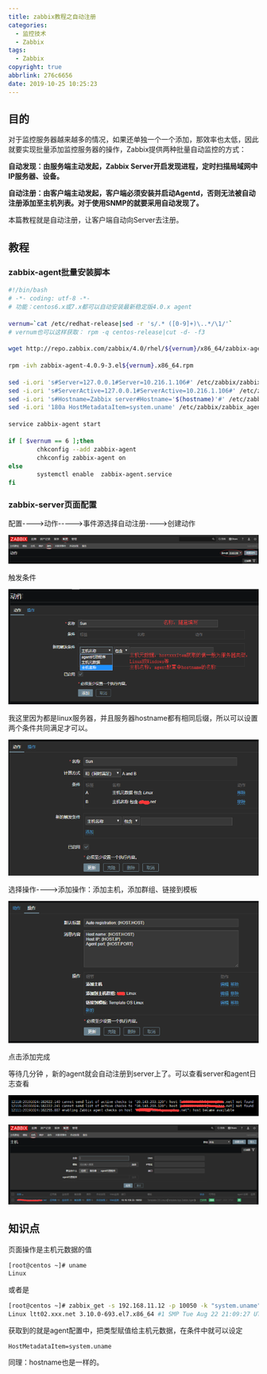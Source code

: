 ```yaml
---
title: zabbix教程之自动注册
categories:
  - 监控技术
  - Zabbix
tags:
  - Zabbix
copyright: true
abbrlink: 276c6656
date: 2019-10-25 10:25:23
---
```


## 目的

对于监控服务器越来越多的情况，如果还单独一个一个添加，那效率也太低，因此就要实现批量添加监控服务器的操作，Zabbix提供两种批量自动监控的方式：

**自动发现：由服务端主动发起，Zabbix Server开启发现进程，定时扫描局域网中IP服务器、设备。**

**自动注册：由客户端主动发起，客户端必须安装并启动Agentd，否则无法被自动注册添加至主机列表。对于使用SNMP的就要采用自动发现了。**

本篇教程就是自动注册，让客户端自动向Server去注册。

<!--more-->

## 教程

### zabbix-agent批量安装脚本

```bash
#!/bin/bash
# -*- coding: utf-8 -*-
# 功能：centos6.x或7.x都可以自动安装最新稳定版4.0.x agent

vernum=`cat /etc/redhat-release|sed -r 's/.* ([0-9]+)\..*/\1/'`
# vernum也可以这样获取： rpm -q centos-release|cut -d- -f3

wget http://repo.zabbix.com/zabbix/4.0/rhel/${vernum}/x86_64/zabbix-agent-4.0.9-3.el${vernum}.x86_64.rpm

rpm -ivh zabbix-agent-4.0.9-3.el${vernum}.x86_64.rpm

sed -i.ori 's#Server=127.0.0.1#Server=10.216.1.106#' /etc/zabbix/zabbix_agentd.conf
sed -i.ori 's#ServerActive=127.0.0.1#ServerActive=10.216.1.106#' /etc/zabbix/zabbix_agentd.conf
sed -i.ori 's#Hostname=Zabbix server#Hostname='$(hostname)'#' /etc/zabbix/zabbix_agentd.conf
sed -i.ori '180a HostMetadataItem=system.uname' /etc/zabbix/zabbix_agentd.conf

service zabbix-agent start

if [ $vernum == 6 ];then
        chkconfig --add zabbix-agent
        chkconfig zabbix-agent on
else
        systemctl enable  zabbix-agent.service
fi
```

### zabbix-server页面配置

配置---->动作----->事件源选择自动注册---->创建动作

![](zabbix教程之自动注册/1.png)

触发条件

![](zabbix教程之自动注册/2.png)

我这里因为都是linux服务器，并且服务器hostname都有相同后缀，所以可以设置两个条件共同满足才可以。

![](zabbix教程之自动注册/3.png)

选择操作---->添加操作：添加主机，添加群组、链接到模板

![](zabbix教程之自动注册/4.png)

点击添加完成

等待几分钟 ，新的agent就会自动注册到server上了。可以查看server和agent日志查看

![](zabbix教程之自动注册/5.png)

![](zabbix教程之自动注册/6.png)

## 知识点

页面操作是主机元数据的值 

```bash
[root@centos ~]# uname
Linux
```

或者是

```bash
[root@centos ~]# zabbix_get -s 192.168.11.12 -p 10050 -k "system.uname"
Linux ltt02.xxx.net 3.10.0-693.el7.x86_64 #1 SMP Tue Aug 22 21:09:27 UTC 2017 x86_64
```

获取到的就是agent配置中，把类型赋值给主机元数据，在条件中就可以设定

```
HostMetadataItem=system.uname
```

同理：hostname也是一样的。